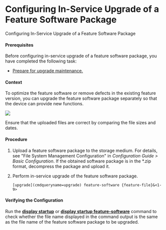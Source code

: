 Configuring In-Service Upgrade of a Feature Software Package
============================================================

Configuring In-Service Upgrade of a Feature Software Package

#### Prerequisites

Before configuring in-service upgrade of a feature software package, you have completed the following task:

* [Prepare for upgrade maintenance.](gx_upgrade_cfg_0005.html)

#### Context

To optimize the feature software or remove defects in the existing feature version, you can upgrade the feature software package separately so that the device can provide new functions.

![](public_sys-resources/note_3.0-en-us.png) 

Ensure that the uploaded files are correct by comparing the file sizes and dates.



#### Procedure

1. Upload a feature software package to the storage medium. For details, see "File System Management Configuration" in *Configuration Guide > Basic Configuration*. If the obtained software package is in the \*.zip format, decompress the package and upload it.
2. Perform in-service upgrade of the feature software package.
   
   
   ```
   [upgrade](cmdqueryname=upgrade) feature-software {feature-file}&<1-9>  
   ```

#### Verifying the Configuration

Run the [**display startup**](cmdqueryname=display+startup) or [**display startup feature-software**](cmdqueryname=display+startup+feature-software) command to check whether the file name displayed in the command output is the same as the file name of the feature software package to be upgraded.
